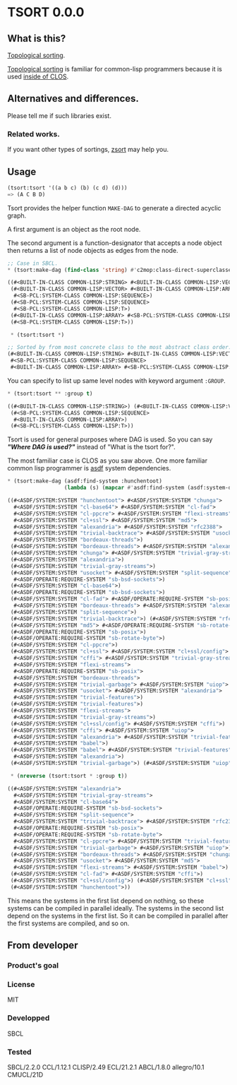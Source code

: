 # TSORT 0.0.0

## What is this?
[Topological sorting].

[Topological sorting] is familiar for common-lisp programmers because it is used [inside of CLOS].

## Alternatives and differences.
Please tell me if such libraries exist.

### Related works.
If you want other types of sortings, [zsort] may help you.

## Usage

```lisp
(tsort:tsort '((a b c) (b) (c d) (d)))
=> (A C B D)
```

Tsort provides the helper function `MAKE-DAG` to generate a directed acyclic graph.

A first argument is an object as the root node.

The second argument is a function-designator that accepts a node object then returns a list of node objects as edges from the node.

```lisp
;; Case in SBCL.
* (tsort:make-dag (find-class 'string) #'c2mop:class-direct-superclasses)

((#<BUILT-IN-CLASS COMMON-LISP:STRING> #<BUILT-IN-CLASS COMMON-LISP:VECTOR>) ;; STRING inherits VECTOR.
 (#<BUILT-IN-CLASS COMMON-LISP:VECTOR> #<BUILT-IN-CLASS COMMON-LISP:ARRAY>   ;; VECTOR inherits ARRAY and SEQUENCE.
  #<SB-PCL:SYSTEM-CLASS COMMON-LISP:SEQUENCE>)
 (#<SB-PCL:SYSTEM-CLASS COMMON-LISP:SEQUENCE>                                ;; SEQUENCE inherits T.
  #<SB-PCL:SYSTEM-CLASS COMMON-LISP:T>)
 (#<BUILT-IN-CLASS COMMON-LISP:ARRAY> #<SB-PCL:SYSTEM-CLASS COMMON-LISP:T>)  ;; ARRAY inherits T.
 (#<SB-PCL:SYSTEM-CLASS COMMON-LISP:T>))                                     ;; T inherits nothing.

 * (tsort:tsort *)

;; Sorted by from most concrete class to the most abstract class order.
(#<BUILT-IN-CLASS COMMON-LISP:STRING> #<BUILT-IN-CLASS COMMON-LISP:VECTOR>
 #<SB-PCL:SYSTEM-CLASS COMMON-LISP:SEQUENCE>
 #<BUILT-IN-CLASS COMMON-LISP:ARRAY> #<SB-PCL:SYSTEM-CLASS COMMON-LISP:T>)
```

You can specify to list up same level nodes with keyword argument `:GROUP`.

```lisp
* (tsort:tsort ** :group t)

((#<BUILT-IN-CLASS COMMON-LISP:STRING>) (#<BUILT-IN-CLASS COMMON-LISP:VECTOR>)
 (#<SB-PCL:SYSTEM-CLASS COMMON-LISP:SEQUENCE>
  #<BUILT-IN-CLASS COMMON-LISP:ARRAY>)
 (#<SB-PCL:SYSTEM-CLASS COMMON-LISP:T>))
 ```

Tsort is used for general purposes where DAG is used.
So you can say ***"Where DAG is used?"*** instead of "What is the tsort for?".

The most familiar case is CLOS as you saw above.
One more familiar common lisp programmer is [asdf] system dependencies.

```lisp
* (tsort:make-dag (asdf:find-system :hunchentoot)
                  (lambda (s) (mapcar #'asdf:find-system (asdf:system-depends-on s))))

((#<ASDF/SYSTEM:SYSTEM "hunchentoot"> #<ASDF/SYSTEM:SYSTEM "chunga">
  #<ASDF/SYSTEM:SYSTEM "cl-base64"> #<ASDF/SYSTEM:SYSTEM "cl-fad">
  #<ASDF/SYSTEM:SYSTEM "cl-ppcre"> #<ASDF/SYSTEM:SYSTEM "flexi-streams">
  #<ASDF/SYSTEM:SYSTEM "cl+ssl"> #<ASDF/SYSTEM:SYSTEM "md5">
  #<ASDF/SYSTEM:SYSTEM "alexandria"> #<ASDF/SYSTEM:SYSTEM "rfc2388">
  #<ASDF/SYSTEM:SYSTEM "trivial-backtrace"> #<ASDF/SYSTEM:SYSTEM "usocket">
  #<ASDF/SYSTEM:SYSTEM "bordeaux-threads">)
 (#<ASDF/SYSTEM:SYSTEM "bordeaux-threads"> #<ASDF/SYSTEM:SYSTEM "alexandria">)
 (#<ASDF/SYSTEM:SYSTEM "chunga"> #<ASDF/SYSTEM:SYSTEM "trivial-gray-streams">)
 (#<ASDF/SYSTEM:SYSTEM "alexandria">)
 (#<ASDF/SYSTEM:SYSTEM "trivial-gray-streams">)
 (#<ASDF/SYSTEM:SYSTEM "usocket"> #<ASDF/SYSTEM:SYSTEM "split-sequence">
  #<ASDF/OPERATE:REQUIRE-SYSTEM "sb-bsd-sockets">)
 (#<ASDF/SYSTEM:SYSTEM "cl-base64">)
 (#<ASDF/OPERATE:REQUIRE-SYSTEM "sb-bsd-sockets">)
 (#<ASDF/SYSTEM:SYSTEM "cl-fad"> #<ASDF/OPERATE:REQUIRE-SYSTEM "sb-posix">
  #<ASDF/SYSTEM:SYSTEM "bordeaux-threads"> #<ASDF/SYSTEM:SYSTEM "alexandria">)
 (#<ASDF/SYSTEM:SYSTEM "split-sequence">)
 (#<ASDF/SYSTEM:SYSTEM "trivial-backtrace">) (#<ASDF/SYSTEM:SYSTEM "rfc2388">)
 (#<ASDF/SYSTEM:SYSTEM "md5"> #<ASDF/OPERATE:REQUIRE-SYSTEM "sb-rotate-byte">)
 (#<ASDF/OPERATE:REQUIRE-SYSTEM "sb-posix">)
 (#<ASDF/OPERATE:REQUIRE-SYSTEM "sb-rotate-byte">)
 (#<ASDF/SYSTEM:SYSTEM "cl-ppcre">)
 (#<ASDF/SYSTEM:SYSTEM "cl+ssl"> #<ASDF/SYSTEM:SYSTEM "cl+ssl/config">
  #<ASDF/SYSTEM:SYSTEM "cffi"> #<ASDF/SYSTEM:SYSTEM "trivial-gray-streams">
  #<ASDF/SYSTEM:SYSTEM "flexi-streams">
  #<ASDF/OPERATE:REQUIRE-SYSTEM "sb-posix">
  #<ASDF/SYSTEM:SYSTEM "bordeaux-threads">
  #<ASDF/SYSTEM:SYSTEM "trivial-garbage"> #<ASDF/SYSTEM:SYSTEM "uiop">
  #<ASDF/SYSTEM:SYSTEM "usocket"> #<ASDF/SYSTEM:SYSTEM "alexandria">
  #<ASDF/SYSTEM:SYSTEM "trivial-features">)
 (#<ASDF/SYSTEM:SYSTEM "trivial-features">)
 (#<ASDF/SYSTEM:SYSTEM "flexi-streams">
  #<ASDF/SYSTEM:SYSTEM "trivial-gray-streams">)
 (#<ASDF/SYSTEM:SYSTEM "cl+ssl/config"> #<ASDF/SYSTEM:SYSTEM "cffi">)
 (#<ASDF/SYSTEM:SYSTEM "cffi"> #<ASDF/SYSTEM:SYSTEM "uiop">
  #<ASDF/SYSTEM:SYSTEM "alexandria"> #<ASDF/SYSTEM:SYSTEM "trivial-features">
  #<ASDF/SYSTEM:SYSTEM "babel">)
 (#<ASDF/SYSTEM:SYSTEM "babel"> #<ASDF/SYSTEM:SYSTEM "trivial-features">
  #<ASDF/SYSTEM:SYSTEM "alexandria">)
 (#<ASDF/SYSTEM:SYSTEM "trivial-garbage">) (#<ASDF/SYSTEM:SYSTEM "uiop">))

 * (nreverse (tsort:tsort * :group t))

((#<ASDF/SYSTEM:SYSTEM "alexandria">
  #<ASDF/SYSTEM:SYSTEM "trivial-gray-streams">
  #<ASDF/SYSTEM:SYSTEM "cl-base64">
  #<ASDF/OPERATE:REQUIRE-SYSTEM "sb-bsd-sockets">
  #<ASDF/SYSTEM:SYSTEM "split-sequence">
  #<ASDF/SYSTEM:SYSTEM "trivial-backtrace"> #<ASDF/SYSTEM:SYSTEM "rfc2388">
  #<ASDF/OPERATE:REQUIRE-SYSTEM "sb-posix">
  #<ASDF/OPERATE:REQUIRE-SYSTEM "sb-rotate-byte">
  #<ASDF/SYSTEM:SYSTEM "cl-ppcre"> #<ASDF/SYSTEM:SYSTEM "trivial-features">
  #<ASDF/SYSTEM:SYSTEM "trivial-garbage"> #<ASDF/SYSTEM:SYSTEM "uiop">)
 (#<ASDF/SYSTEM:SYSTEM "bordeaux-threads"> #<ASDF/SYSTEM:SYSTEM "chunga">
  #<ASDF/SYSTEM:SYSTEM "usocket"> #<ASDF/SYSTEM:SYSTEM "md5">
  #<ASDF/SYSTEM:SYSTEM "flexi-streams"> #<ASDF/SYSTEM:SYSTEM "babel">)
 (#<ASDF/SYSTEM:SYSTEM "cl-fad"> #<ASDF/SYSTEM:SYSTEM "cffi">)
 (#<ASDF/SYSTEM:SYSTEM "cl+ssl/config">) (#<ASDF/SYSTEM:SYSTEM "cl+ssl">)
 (#<ASDF/SYSTEM:SYSTEM "hunchentoot">))
 ```

This means the systems in the first list depend on nothing, so these systems can be compiled in parallel ideally.
The systems in the second list depend on the systems in the first list.
So it can be compiled in parallel after the first systems are compiled, and so on.

## From developer

### Product's goal

### License
MIT

### Developped
SBCL
### Tested
SBCL/2.2.0
CCL/1.12.1
CLISP/2.49
ECL/21.2.1
ABCL/1.8.0
allegro/10.1
CMUCL/21D

<!-- Links -->

[Topological sorting]:https://en.wikipedia.org/wiki/Topological_sorting
[zsort]:https://github.com/jorgetavares/zsort
[inside of CLOS]:https://www.cs.cmu.edu/Groups/AI/html/cltl/clm/node275.html#SECTION003215100000000000000
[asdf]:https://gitlab.common-lisp.net/asdf/asdf/

